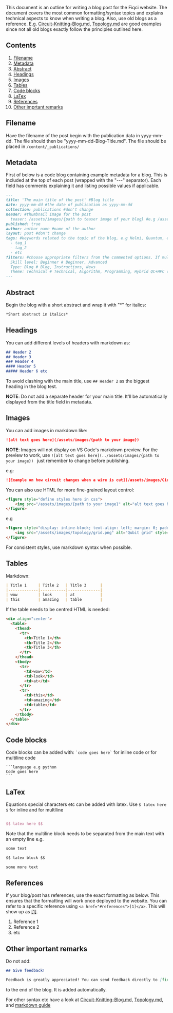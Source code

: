 This document is an outline for writing a blog post for the Fiqci website. The document covers the most common
formatting/syntax topics and explains technical aspects to know when writing a blog. Also, use old blogs as a reference.
E.g. [Circuit-Knitting-Blog.md](content/_publications/2024-08-27-Circuit-Knitting-Blog.md),
[Topology.md](content/_publications/2024-08-29-Topology.md) are good examples since not all old blogs exactly follow the principles
outlined here.

## Contents

1. [Filename](#filename)
2. [Metadata](#metadata)
3. [Abstract](#abstract)
4. [Headings](#headings)
5. [Images](#images)
6. [Tables](#tables)
7. [Code blocks](#code-blocks)
8. [LaTex](#latex)
9. [References](#references)
10. [Other imprtant remarks](#other-important-remarks) 

## Filename

Have the filename of the post begin with the publication data in yyyy-mm-dd. The file should then be
"yyyy-mm-dd-Blog-Title.md". The file should be placed in `/content/_publications/`

## Metadata

First of below is a code blog containing example metadata for a blog. This is included at the top of each post
(wrapped with the "---" separator). Each field has comments explaining it and listing possible values if applicable.

```markdown
---
title: 'The main title of the post' #Blog title
date: yyyy-mm-dd #the date of publication as yyyy-mm-dd
collection: publications #don't change
header: #thumbnail image for the post
  teaser: /assets/images/{path to teaser image of your blog} #e.g /assets/images/topology/thumbnail.png
published: true
author: author name #name of the author
layout: post #don't change
tags: #keywords related to the topic of the blog, e.g Helmi, Quantum, etc
  - tag_1
  - tag_2
  - etc
filters: #choose appropriate filters from the commented options. If multiple separate with a comma
  Skill level: Beginner # Beginner, Advanced
  Type: Blog # Blog, Instructions, News
  Theme: Technical # Technical, Algorithm, Programming, Hybrid QC+HPC computing
---
```

## Abstract
Begin the blog with a short abstract and wrap it with "*" for italics:
```markdown
*Short abstract in italics*
```

## Headings

You can add different levels of headers with markdown as:
```markdown
## Header 2
## Header 3
### Header 4
#### Header 5
##### Header 6 etc
```

To avoid clashing with the main title, use `## Header 2` as the biggest heading in the blog test.

**NOTE**: Do not add a separate header for your main title. It'll be automatically displayed from the title field in metadata.

## Images

You can add images in markdown like:
```markdown
![alt text goes here](/assets/images/{path to your image}) 
```

**NOTE**: Images will not display on VS Code's markdown preview. For the preview to work, use 
`![alt text goes here](../assets/images/{path to your image}) ` just remember to change before publishing.

e.g: 
```markdown
![Example on how circuit changes when a wire is cut](/assets/images/Circuit-Knitting-Blog/circuit-knitting-general-example.png)
```

You can also use HTML for more fine-grained layout control:
```html
<figure style="define styles here in css">
    <img src="/assets/images/{path to your image}" alt="alt text goes here" style="more css">
</figure>
```


e.g
```html
<figure style="display: inline-block; text-align: left; margin: 0; padding: 0;">
    <img src="/assets/images/topology/grid.png" alt="Qubit grid" style="width: 70%">
</figure>
```

For consistent styles, use markdown syntax when possible.

## Tables

Markdown:
```markdown
| Title 1     | Title 2   | Title 3      |
|-------------|-----------|--------------|
| wow         | look      | at           |
| this        | amazing   | table        |
```

If the table needs to be centred HTML is needed:
```html
<div align="center">
  <table>
    <thead>
      <tr>
        <th>Title 1</th>
        <th>Title 2</th>
        <th>Title 3</th>
      </tr>
    </thead>
    <tbody>
      <tr>
        <td>wow</td>
        <td>look</td>
        <td>at</td>
      </tr>
      <tr>
        <td>this</td>
        <td>amazing</td>
        <td>table</td>
      </tr>
    </tbody>
  </table>
</div>
```

## Code blocks

Code blocks can be added with: `` `code goes here` `` for inline code or for multiline code
````
```language e.g python
Code goes here
```
````

## LaTex

Equations special characters etc can be added with latex. Use `$ latex here $` for inline and for multlline
```latex

$$ latex here $$

```

Note that the multiline block needs to be separated from the main text with an empty line e.g.
```markdown
some text

$$ latex block $$

some more text
```

## References

If your blog/post has references, use the exact formatting as below. This ensures that the formatting will
work once deployed to the website. You can refer to a specific reference using `<a href="#references">[1]</a>`.
This will show up as <a href="#references">[1]</a>.

1. Reference 1
2. Reference 2
3. etc

## Other important remarks

Do not add:

```markdown
## Give feedback!

Feedback is greatly appreciated! You can send feedback directly to [fiqci-feedback@postit.csc.fi](mailto:fiqci-feedback@postit.csc.fi).
```

to the end of the blog. It is added automatically.

For other syntax etc have a look at [Circuit-Knitting-Blog.md](content/_publications/2024-08-27-Circuit-Knitting-Blog.md),
[Topology.md](content/_publications/2024-08-29-Topology.md), and [markdown guide](https://www.markdownguide.org/basic-syntax/)
